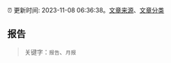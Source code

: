 :alarm_clock: 更新时间: 2023-11-08 06:36:38。[文章来源](/README.md)、[文章分类](/TAGS.md)

## 报告


> 关键字：`报告`、`月报`




